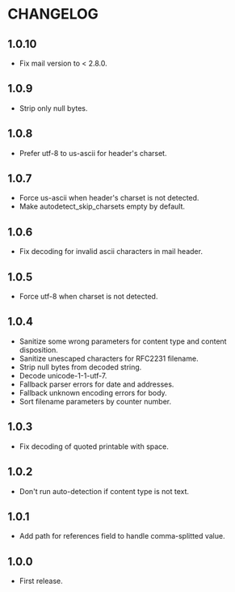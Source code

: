 # CHANGELOG

## 1.0.10

* Fix mail version to < 2.8.0.

## 1.0.9

* Strip only null bytes.

## 1.0.8

* Prefer utf-8 to us-ascii for header's charset.

## 1.0.7

* Force us-ascii when header's charset is not detected.
* Make autodetect_skip_charsets empty by default.

## 1.0.6

* Fix decoding for invalid ascii characters in mail header.

## 1.0.5

* Force utf-8 when charset is not detected.

## 1.0.4

* Sanitize some wrong parameters for content type and content disposition.
* Sanitize unescaped characters for RFC2231 filename.
* Strip null bytes from decoded string.
* Decode unicode-1-1-utf-7.
* Fallback parser errors for date and addresses.
* Fallback unknown encoding errors for body.
* Sort filename parameters by counter number.

## 1.0.3

* Fix decoding of quoted printable with space.

## 1.0.2

* Don't run auto-detection if content type is not text.

## 1.0.1

* Add path for references field to handle comma-splitted value.

## 1.0.0

* First release.
